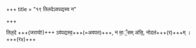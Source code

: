 +++
title = "१९ तिलदेऽवपद्यस्व न"

+++

तिल॒दे +++(जरायो!)+++ ऽव॑पद्यस्व॒+++(=अवपत)+++, न मा॒ँ॒सम् अ॑सि॒, नोदल॑+++(र)+++म् ।+++(र४)+++  

